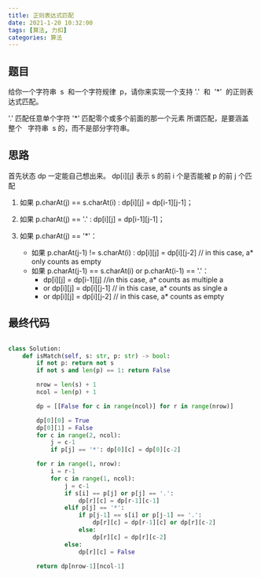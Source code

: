 ```yaml
---
title: 正则表达式匹配
date: 2021-1-20 10:32:00
tags: [算法, 力扣]
categories: 算法
---
```


## 题目

给你一个字符串  s  和一个字符规律  p，请你来实现一个支持 '.'  和  '\*'  的正则表达式匹配。

'.' 匹配任意单个字符
'\*' 匹配零个或多个前面的那一个元素
所谓匹配，是要涵盖   整个   字符串  s 的，而不是部分字符串。

## 思路

首先状态 dp 一定能自己想出来。
dp[i][j] 表示 s 的前 i 个是否能被 p 的前 j 个匹配

1. 如果 p.charAt(j) == s.charAt(i) : dp[i][j] = dp[i-1][j-1]；

2. 如果 p.charAt(j) == '.' : dp[i][j] = dp[i-1][j-1]；

3. 如果 p.charAt(j) == '\*'：

   - 如果 p.charAt(j-1) != s.charAt(i) : dp[i][j] = dp[i][j-2] // in this case, a\* only counts as empty
   - 如果 p.charAt(j-1) == s.charAt(i) or p.charAt(i-1) == '.'：
     - dp[i][j] = dp[i-1][j] //in this case, a\* counts as multiple a
     - or dp[i][j] = dp[i][j-1] // in this case, a\* counts as single a
     - or dp[i][j] = dp[i][j-2] // in this case, a\* counts as empty

<!--more-->

## 最终代码

```python

class Solution:
    def isMatch(self, s: str, p: str) -> bool:
        if not p: return not s
        if not s and len(p) == 1: return False

        nrow = len(s) + 1
        ncol = len(p) + 1

        dp = [[False for c in range(ncol)] for r in range(nrow)]

        dp[0][0] = True
        dp[0][1] = False
        for c in range(2, ncol):
            j = c-1
            if p[j] == '*': dp[0][c] = dp[0][c-2]

        for r in range(1, nrow):
            i = r-1
            for c in range(1, ncol):
                j = c-1
                if s[i] == p[j] or p[j] == '.':
                    dp[r][c] = dp[r-1][c-1]
                elif p[j] == '*':
                    if p[j-1] == s[i] or p[j-1] == '.':
                        dp[r][c] = dp[r-1][c] or dp[r][c-2]
                    else:
                        dp[r][c] = dp[r][c-2]
                else:
                    dp[r][c] = False

        return dp[nrow-1][ncol-1]
```
